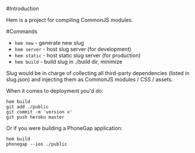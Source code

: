 #Introduction

Hem is a project for compiling CommonJS modules. 

#Commands

* `hem new`    - generate new slug
* `hem server` - host slug server (for development)
* `hem static` - host static slug server (for production)
* `hem build`  - build slug in ./build dir, minimize

Slug would be in charge of collecting all third-party dependencies (listed in slug.json) and injecting them as CommonJS modules / CSS / assets.

When it comes to deployment you'd do:

    hem build
    git add ./public
    git commit -m 'version x'
    git push heroku master

Or if you were building a PhoneGap application:

    hem build
    phonegap --ios ./public